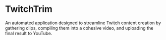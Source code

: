 # TwitchTrim

An automated application designed to streamline Twitch content creation by gathering clips, compiling them into a cohesive video, and uploading the final result to YouTube.